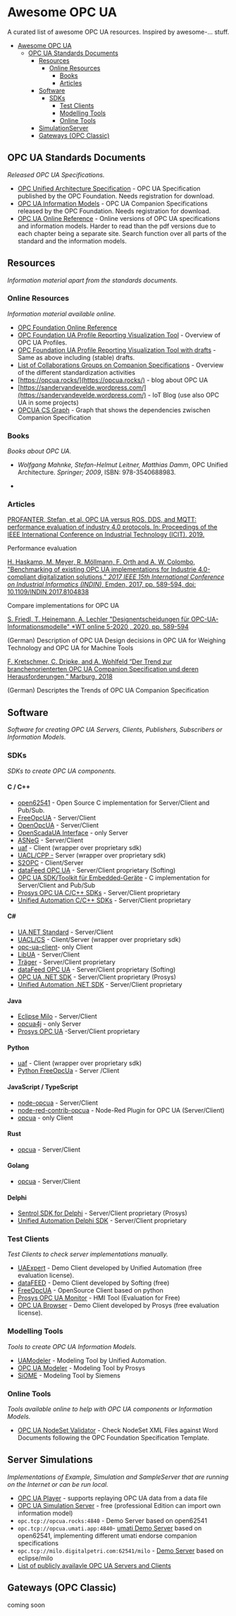 # Awesome OPC UA

A curated list of awesome OPC UA resources. Inspired by awesome-... stuff.

- [Awesome OPC UA](#awesome-opcua)
  - [OPC UA Standards Documents](#opc-ua-standards-documents)
    - [Resources](#resources)
      - [Online Resources](#online-resources)
        - [Books](#books)
        - [Articles](#Articles)
    - [Software](#software)
      - [SDKs](#sdks)
        - [Test Clients](#test-clients)
        - [Modelling Tools](#modelling-tools)
        - [Online Tools](#online-tools)
    - [SimulationServer](#SimulationServer)
    - [Gateways  (OPC Classic)](#Gateways (OPC Classic))

## OPC UA Standards Documents

_Released OPC UA Specifications._

- [OPC Unified Architecture Specification](https://opcfoundation.org/developer-tools/specifications-unified-architecture) - OPC UA Specification published by the OPC Foundation. Needs registration for download.
- [OPC UA Information Models](https://opcfoundation.org/developer-tools/specifications-opc-ua-information-models) - OPC UA Companion Specifications released by the OPC Foundation. Needs registration for download.
- [OPC UA Online Reference](https://reference.opcfoundation.org/v104/) - Online versions of OPC UA specifications and information models. Harder to read than the pdf versions due to each chapter being a separate site. Search function over all parts of the standard and the information models.

## Resources

*Information material apart from the standards documents.*

### Online Resources

*Information material available online.*

- [OPC Foundation Online Reference](https://reference.opcfoundation.org/v104/)
- [OPC Foundation UA Profile Reporting Visualization Tool](https://apps.opcfoundation.org/ProfileReporting/index.htm) - Overview of OPC UA Profiles.
- [OPC Foundation UA Profile Reporting Visualization Tool with drafts](https://apps.opcfoundation.org/ProfileReporting/index.htm?All=true) - Same as above including (stable) drafts.
- [List of Collaborations Groups on Companion Specifications](https://docs.google.com/spreadsheets/d/10SOpad6uu7JA5ZSpccVyqaqkyhYBiIXqNus28-1cJtU/edit#gid=1248333029) - Overview of the different standardization activities
- [https://opcua.rocks/](https://opcua.rocks/) - blog about OPC UA
- [https://sandervandevelde.wordpress.com/](https://sandervandevelde.wordpress.com/) -  IoT Blog (use also OPC UA in some projects)
- [OPCUA CS Graph](https://iswunistuttgart.github.io/opcua-cs-graph/) - Graph that shows the dependencies zwischen Companion Specification

### Books

*Books about OPC UA.*

- *Wolfgang Mahnke, Stefan-Helmut Leitner, Matthias Damm*, OPC Unified Architecture. *Springer; 2009*, ISBN: 978-3540688983.

-  

### Articles

[PROFANTER, Stefan, et al. OPC UA versus ROS, DDS, and MQTT: performance evaluation of industry 4.0 protocols. In: Proceedings of the IEEE International Conference on Industrial Technology (ICIT). 2019.](https://mediatum.ub.tum.de/doc/1470362/file.pdf)

Performance evaluation

[H. Haskamp, M. Meyer, R. Möllmann, F. Orth and A. W. Colombo,  "Benchmarking of existing OPC UA implementations for Industrie  4.0-compliant digitalization solutions," *2017 IEEE 15th International Conference on Industrial Informatics (INDIN)*, Emden, 2017, pp. 589-594, doi: 10.1109/INDIN.2017.8104838](https://ieeexplore.ieee.org/abstract/document/8104838)

Compare implementations for OPC UA

[S. Friedl, T. Heinemann, A. Lechler  "Designentscheidungen für OPC-UA-Informationsmodelle" *WT online 5-2020 , 2020, pp. 589-594](https://www.ingenieur.de/fachmedien/wt-werkstattstechnik/ausgaben-wt-werkstattstechnik-online/inhalte-der-online-ausgabe-5-2020/)

(German) Description of OPC UA Design decisions in OPC UA for Weighing Technology and OPC UA for Machine Tools

[F. Kretschmer, C. Dripke, and A. Wohlfeld “Der Trend zur branchenorienterten OPC UA Companion Specification und deren Herausforderungen,” Marburg, 2018](https://www.der-maschinenbau.de/markt-trends-technik/der-trend-und-seine-herausforderungen/)

(German) Descriptes the Trends of OPC UA  Companion Specification

## Software

*Software for creating OPC UA Servers, Clients, Publishers, Subscribers or Information Models.*

### SDKs

*SDKs to create OPC UA components.*

#### C / C++

- [open62541](https://open62541.org/) - Open Source C implementation for Server/Client and Pub/Sub.
- [FreeOpcUA](http://freeopcua.github.io/) - Server/Client
- [OpenOpcUA](http://www.openopcua.org/)  - Server/Client
- [OpenScadaUA Interface](http://oscada.org/websvn/filedetails.php?repname=OpenSCADA&path=%2Ftrunk%2FOpenSCADA%2Fsrc%2Fmoduls%2Fdaq%2FOPC_UA%2FlibOPC_UA%2FlibOPC_UA.h) - only Server
- [ASNeG](https://github.com/ASNeG/OpcUaStack)  - Server/Client
- [uaf](https://github.com/uaf/uaf)  - Client (wrapper over proprietary sdk)
- [UACL/CPP -](https://gitlab.com/falko.wiese/uacl_cpp) Server (wrapper over proprietary sdk)
- [S2OPC](https://gitlab.com/systerel/S2OPC) - Client/Server
- [dataFeed OPC UA](https://data-intelligence.softing.com/de/produkte/datafeed-opc-sdks/datafeed-opc-ua-c-server-client-sdk-for-windows/) - Server/Client proprietary (Softing)
- [OPC UA SDK/Toolkit für Embedded-Geräte](https://industrial.softing.com/de/produkte/opc-ua-and-opc-classic-sdks/uatoolkit-embedded.html) - C implementation for Server/Client and Pub/Sub
- [Prosys OPC UA C/C++ SDKs](https://www.prosysopc.com/products/opc-ua-cplusplus-sdk/) - Server/Client proprietary
- [Unified Automation C/C++ SDKs](https://www.unified-automation.com/products/sdk-overview/choose-sdk.html)  - Server/Client proprietary

#### C\#

- [UA.NET Standard](https://github.com/OPCFoundation/UA-.NETStandard) - Server/Client
- [UACL/CS](Client/Server (wrapper over proprietary sdk)) - Client/Server (wrapper over proprietary sdk)
- [opc-ua-client](https://github.com/convertersystems/opc-ua-client)-  only Client
- [LibUA](https://github.com/nauful/LibUA) - Server/Client
- [Träger](https://opcua.traeger.de/) - Server/Client proprietary
- [dataFeed OPC UA](https://data-intelligence.softing.com/de/produkte/datafeed-opc-sdks/datafeed-opc-ua-net-standard-sdks/) - Server/Client proprietary (Softing)
- [OPC UA .NET SDK](https://www.prosysopc.com/products/opc-ua-dotnet-sdk/) - Server/Client proprietary (Prosys)
- [Unified Automation .NET SDK](https://www.unified-automation.com/products/sdk-overview/choose-sdk.html)  - Server/Client proprietary

#### Java

- [Eclipse Milo](https://github.com/eclipse/milo) - Server/Client
- [opcua4j](https://code.google.com/p/opcua4j/)  - only Server
- [Prosys OPC UA](https://www.prosysopc.com/products/opc-ua-java-sdk/) -Server/Client proprietary

#### Python

- [uaf](https://github.com/uaf/uaf) - Client (wrapper over proprietary sdk)
- [Python FreeOpcUa](https://github.com/FreeOpcUa/python-opcua)  - Server /Client

#### JavaScript / TypeScript

- [node-opcua](http://node-opcua.github.io/) - Server/Client
- [node-red-contrib-opcua](https://flows.nodered.org/node/node-red-contrib-opcua) - Node-Red Plugin for OPC UA (Server/Client)
- [opcua](https://github.com/HBM/opcua) - only Client

#### Rust

- [opcua](https://github.com/locka99/opcua) - Server/Client

#### Golang

- [opcua](https://github.com/gopcua/opcua) - Server/Client

#### Delphi

- [Sentrol SDK for Delphi](https://www.prosysopc.com/products/opc-ua-sentrol-sdk/) - Server/Client proprietary (Prosys)
- [Unified Automation Delphi SDK](https://www.unified-automation.com/products/sdk-overview/choose-sdk.html)  - Server/Client proprietary

### Test Clients

*Test Clients to check server implementations manually.*

- [UAExpert](https://www.unified-automation.com/products/development-tools/uaexpert.html) - Demo Client developed by Unified Automation (free evaluation license).
- [dataFEED](https://data-intelligence.softing.com/de/produkte/opc-software-plattform/opc-ua-demo-client/) - Demo Client developed by Softing (free)
- [FreeOpcUA](https://github.com/FreeOpcUa/opcua-client-gui) - OpenSource Client based on python
- [Prosys OPC UA Monitor](https://www.prosysopc.com/products/opc-ua-monitor/) - HMI Tool  (Evaluation for Free)
- [OPC UA Browser](https://www.prosysopc.com/products/opc-ua-browser/) - Demo Client developed by Prosys (free evaluation license).

### Modelling Tools

*Tools to create OPC UA Information Models.*

- [UAModeler](https://www.unified-automation.com/products/development-tools/uamodeler.html) - Modeling Tool by Unified Automation.
- [OPC UA Modeler](https://www.prosysopc.com/products/opc-ua-modeler/) - Modeling Tool by Prosys
- [SiOME](https://support.industry.siemens.com/cs/document/109755133/siemens-opc-ua-modeling-editor-%28siome%29-for-implementing-opc-ua-companion-specifications?dti=0&lc=en-WW) - Modeling Tool by Siemens

### Online Tools

*Tools available online to help with OPC UA components or Information Models.*

- [OPC UA NodeSet Validator](https://apps.opcfoundation.org/NodeSetValidator/) - Check NodeSet XML Files against Word Documents following the OPC Foundation Specification Template.

## Server Simulations

*Implementations of Example, Simulation and SampleServer that are running on the Internet or can be run local.*

- [OPC UA Player](https://github.com/MileBuurmeijer/OPCUA-Player) -  supports replaying OPC UA data from a data file
- [OPC UA Simulation Server](https://www.prosysopc.com/products/opc-ua-simulation-server/) - free (professional Edition can import own information model)
- `opc.tcp://opcua.rocks:4840` - Demo Server based on open62541
- `opc.tcp://opcua.umati.app:4840`- [umati Demo Server](https://github.com/umati/Sample-Server) based on open62541, implementing different umati endorse companion specifications
- `opc.tcp://milo.digitalpetri.com:62541/milo` - [Demo Server](https://github.com/eclipse/milo#public-demo-server) based on eclipse/milo
- [List of publicly availavle OPC UA Servers and Clients](https://github.com/node-opcua/node-opcua/wiki/publicly-available-OPC-UA-Servers-and-Clients)

## Gateways (OPC Classic)

coming soon
